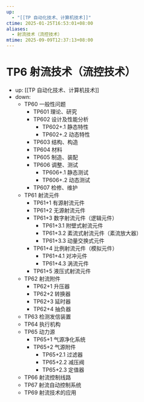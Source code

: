 ```yaml
---
up:
  - "[[TP 自动化技术、计算机技术]]"
ctime: 2025-01-25T16:53:01+08:00
aliases:
  - 射流技术（流控技术）
mtime: 2025-09-09T12:37:13+08:00
---
```


# TP6 射流技术（流控技术）

- up: [[TP 自动化技术、计算机技术]]
- down:	
	- TP60 一般性问题
		- TP601 理论、研究
		- TP602 设计及性能分析
			- TP602+.1 静态特性
			- TP602+.2 动态特性
		- TP603 结构、构造
		- TP604 材料
		- TP605 制造、装配
		- TP606 调整、测试
			- TP606+.1 静态测试
			- TP606+.2 动态测试
		- TP607 检修、维护
	- TP61 射流元件
		- TP61+1 有源射流元件
		- TP61+2 无源射流元件
		- TP61+3 数字射流元件（逻辑元件）
			- TP61+3.1 附壁式射流元件
			- TP61+3.2 紊流式射流元件（紊流放大器）
			- TP61+3.3 动量交换式元件
		- TP61+4 比例射流元件（模拟元件）
			- TP61+4.1 对冲元件
			- TP61+4.3 涡流元件
		- TP61+5 液压式射流元件
	- TP62 射流附件
		- TP62+1 升压器
		- TP62+2 转换器
		- TP62+3 延时器
		- TP62+4 抽负器
	- TP63 检测发信装置
	- TP64 执行机构
	- TP65 动力源
		- TP65+1 气源净化系统
		- TP65+2 气源附件
			- TP65+2.1 过滤器
			- TP65+2.2 减压阀
			- TP65+2.3 定值器
	- TP66 射流控制线路
	- TP67 射流自动控制系统
	- TP69 射流技术的应用
		
